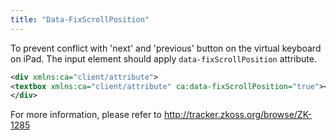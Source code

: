 ```yaml
---
title: "Data-FixScrollPosition"
---
```


To prevent conflict with 'next' and 'previous' button on the virtual
keyboard on iPad. The input element should apply `data-fixScrollPosition`
attribute.

```xml
<div xmlns:ca="client/attribute">
<textbox xmlns:ca="client/attribute" ca:data-fixScrollPosition="true"></textbox>
</div>
```

For more information, please refer to http://tracker.zkoss.org/browse/ZK-1285
